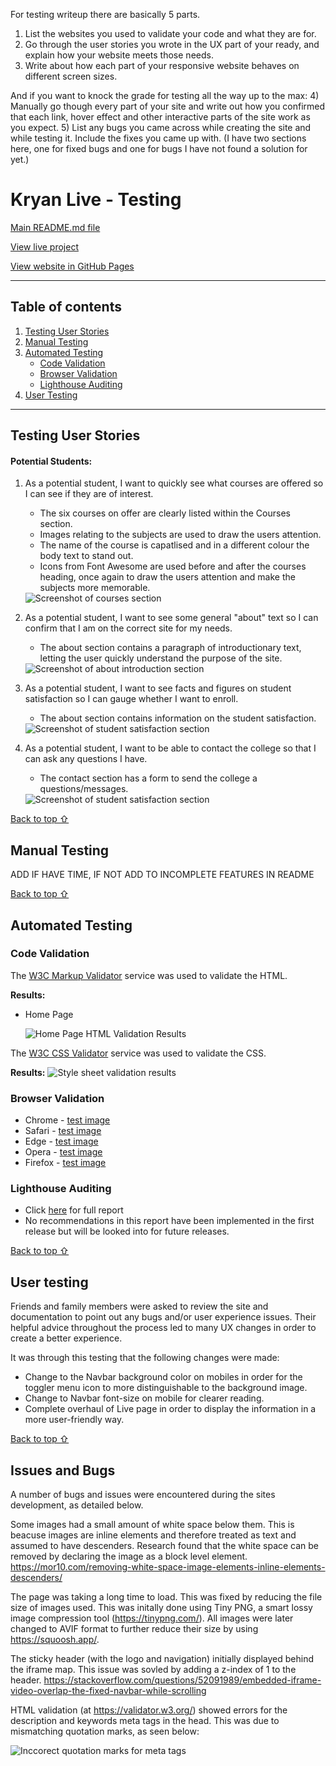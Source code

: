 
For testing writeup there are basically 5 parts.
1) List the websites you used to validate your code and what they are for.
2) Go through the user stories you wrote in the UX part of your ready, and explain how your website meets those needs.
3) Write about how each part of your responsive website behaves on different screen sizes.

And if you want to knock the grade for testing all the way up to the max:
4) Manually go though every part of your site and write out how you confirmed that each link, hover effect and other interactive parts of the site work as you expect.
5) List any bugs you came across while creating the site and while testing it. Include the fixes you came up with. (I have two sections here, one for fixed bugs and one for bugs I have not found a solution for yet.)







# Kryan Live - Testing 

[Main README.md file](/README.md)

[View live project](https://rebeccatraceyt.github.io/KryanLive/)

[View website in GitHub Pages](https://github.com/rebeccatraceyt/KryanLive)

***
## Table of contents
1. [Testing User Stories](#Testing-User-Stories)
2. [Manual Testing](#Manual-Testing)
3. [Automated Testing](#Automated-Testing) 
     - [Code Validation](#Code-Validation)
     - [Browser Validation](#Browser-Validation)
     - [Lighthouse Auditing](#Lighthouse-Auditing)
4. [User Testing](#User-Testing)


***

## Testing User Stories

#### Potential Students:
1. As a potential student, I want to quickly see what courses are offered so I can see if they are of interest.

     - The six courses on offer are clearly listed within the Courses section.
     - Images relating to the subjects are used to draw the users attention.
     - The name of the course is capatlised and in a different colour the body text to stand out.
     - Icons from Font Awesome are used before and after the courses heading, once again to draw the users attention and make the subjects more memorable.

     <img src="assets/images/courses-section.avif" alt="Screenshot of courses section">

2. As a potential student, I want to see some general "about" text so I can confirm that I am on the correct site for my needs.

     - The about section contains a paragraph of introductionary text, letting the user quickly understand the purpose of the site.

     <img src="assets/images/about-intro-section.avif" alt="Screenshot of about introduction section">

3. As a potential student, I want to see facts and figures on student satisfaction so I can gauge whether I want to enroll. 

     - The about section contains information on the student satisfaction. 

     <img src="assets/images/about-student-satisfaction-section.avif" alt="Screenshot of student satisfaction section">

4. As a potential student, I want to be able to contact the college so that I can ask any questions I have.

     - The contact section has a form to send the college a questions/messages.

     <img src="assets/images/contact-section-form.avif" alt="Screenshot of student satisfaction section">

[Back to top ⇧](#Kryan-Live---Testing)

## Manual Testing

ADD IF HAVE TIME, IF NOT ADD TO INCOMPLETE FEATURES IN README

[Back to top ⇧](#Kryan-Live---Testing)

## Automated Testing

### Code Validation
The [W3C Markup Validator](https://validator.w3.org/) service was used to validate the HTML.

**Results:**

- Home Page

     ![Home Page HTML Validation Results](assets/testing-files/automated/home.png)

The [W3C CSS Validator](https://jigsaw.w3.org/css-validator/) service was used to validate the CSS.

**Results:**
![Style sheet validation results](assets/testing-files/automated/style.png)

### Browser Validation
- Chrome - [test image](assets/testing-files/automated/chrome.png)
- Safari - [test image](assets/testing-files/automated/safari.png)
- Edge - [test image](assets/testing-files/automated/edge.png)
- Opera - [test image](assets/testing-files/automated/opera.png)
- Firefox - [test image](assets/testing-files/automated/firefox.png)

### Lighthouse Auditing
- Click [here](assets/testing-files/automated/lighthouse.pdf) for full report
- No recommendations in this report have been implemented in the first release but will be looked into for future releases.

[Back to top ⇧](#Kryan-Live---Testing)

## User testing 
Friends and family members were asked to review the site and documentation to point out any bugs and/or user experience issues. Their helpful advice throughout the process led to many UX changes in order to create a better experience. 

It was through this testing that the following changes were made:
- Change to the Navbar background color on mobiles in order for the toggler menu icon to more distinguishable to the background image.
- Change to Navbar font-size on mobile for clearer reading.
- Complete overhaul of Live page in order to display the information in a more user-friendly way.

[Back to top ⇧](#Kryan-Live---Testing)


## Issues and Bugs 
A number of bugs and issues were encountered during the sites development, as detailed below.  

Some images had a small amount of white space below them.  This is beacuse images are inline elements and therefore treated as text and assumed to have descenders.  Research found that the white space can be removed by declaring the image as a block level element.
https://mor10.com/removing-white-space-image-elements-inline-elements-descenders/

The page was taking a long time to load.  This was fixed by reducing the file size of images used.  This was initally done using Tiny PNG, a smart lossy image compression tool (https://tinypng.com/).  All images were later changed to AVIF format to further reduce their size by using https://squoosh.app/.

The sticky header (with the logo and navigation) initially displayed behind the iframe map.  This issue was sovled by adding a z-index of 1 to the header.
https://stackoverflow.com/questions/52091989/embedded-iframe-video-overlap-the-fixed-navbar-while-scrolling

HTML validation (at https://validator.w3.org/) showed errors for the description and keywords meta tags in the head.  This was due to mismatching quotation marks, as seen below:

<img src="assets/images/quotation.avif" alt="Inccorect quotation marks for meta tags">